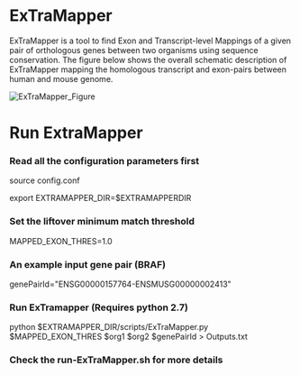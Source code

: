 # ExTraMapper
ExTraMapper is a tool to find Exon and Transcript-level Mappings of a given pair of orthologous genes between two organisms using sequence conservation. The figure below shows the overall schematic description of ExTraMapper mapping the homologous transcript and exon-pairs between human and mouse genome. 

![ExTraMapper_Figure](https://user-images.githubusercontent.com/18036388/90572310-8b693e00-e168-11ea-9fbc-8188c2834de9.jpg)

# Run ExtraMapper
### Read all the configuration parameters first
source config.conf

export EXTRAMAPPER_DIR=$EXTRAMAPPERDIR

### Set the liftover minimum match threshold
MAPPED_EXON_THRES=1.0

### An example input gene pair (BRAF)
genePairId="ENSG00000157764-ENSMUSG00000002413"

### Run ExTramapper (Requires python 2.7)
python $EXTRAMAPPER_DIR/scripts/ExTraMapper.py $MAPPED_EXON_THRES $org1 $org2 $genePairId > Outputs.txt

### Check the run-ExTraMapper.sh for more details
